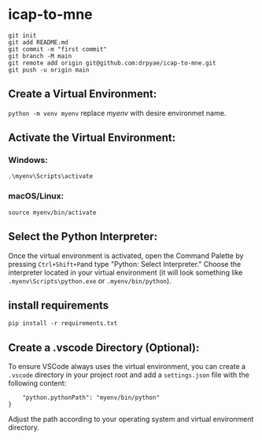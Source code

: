 # icap-to-mne
```echo "# icap-to-mne" >> README.md
git init
git add README.md
git commit -m "first commit"
git branch -M main
git remote add origin git@github.com:drpyae/icap-to-mne.git
git push -u origin main
```
## Create a Virtual Environment:
```python -m venv myenv```
replace *myenv* with desire environmet name.
## Activate the Virtual Environment:
### Windows:
```.\myenv\Scripts\activate```
### macOS/Linux:
```source myenv/bin/activate ```

## Select the Python Interpreter:
Once the virtual environment is activated, open the Command Palette by pressing `Ctrl+Shift+P`and type "Python: Select Interpreter." Choose the interpreter located in your virtual environment (it will look something like `.myenv\Scripts\python.exe` or `.myenv/bin/python`).


## install requirements 
``` pip install -r requirements.txt ```

## Create a .vscode Directory (Optional):
To ensure VSCode always uses the virtual environment, you can create a `.vscode` directory in your project root and add a `settings.json` file with the following content:
``` {
    "python.pythonPath": "myenv/bin/python"
}
```
Adjust the path according to your operating system and virtual environment directory.